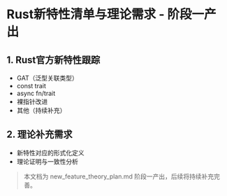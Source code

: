 # Rust新特性清单与理论需求 - 阶段一产出

## 1. Rust官方新特性跟踪

- GAT（泛型关联类型）
- const trait
- async fn/trait
- 裸指针改进
- 其他（持续补充）

## 2. 理论补充需求

- 新特性对应的形式化定义
- 理论证明与一致性分析

> 本文档为 new_feature_theory_plan.md 阶段一产出，后续将持续补充完善。
